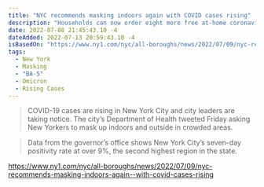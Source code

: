 ```yaml
---
title: "NYC recommends masking indoors again with COVID cases rising"
description: "Households can now order eight more free at-home coronavirus tests, the White House said Tuesday, giving Americans access to an additional supply of rapid tests ahead of possible summer and fall surges."
date: 2022-07-08 21:45:43.10 -4
dateAdded: 2022-07-13 20:59:43.10 -4
isBasedOn: "https://www.ny1.com/nyc/all-boroughs/news/2022/07/09/nyc-recommends-masking-indoors-again--with-covid-cases-rising"
tags:
  - New York
  - Masking
  - "BA-5"
  - Omicron
  - Rising Cases
---
```


> COVID-19 cases are rising in New York City and city leaders are taking notice. The city’s Department of Health tweeted Friday asking New Yorkers to mask up indoors and outside in crowded areas.

> Data from the governor’s office shows New York City’s seven-day positivity rate at over 9%, the second highest region in the state.

https://www.ny1.com/nyc/all-boroughs/news/2022/07/09/nyc-recommends-masking-indoors-again--with-covid-cases-rising
